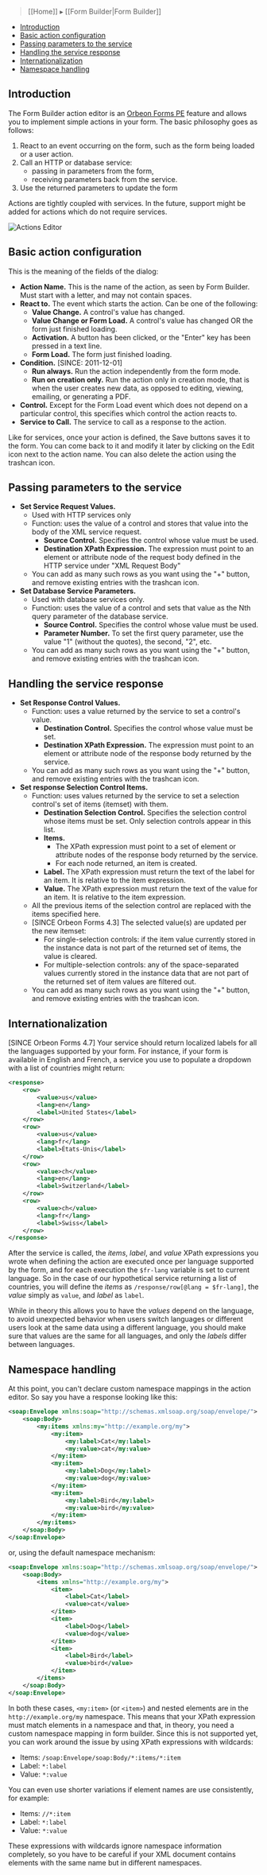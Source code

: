> [[Home]] ▸ [[Form Builder|Form Builder]]

- [Introduction](#introduction)
- [Basic action configuration](#basic-action-configuration)
- [Passing parameters to the service](#passing-parameters-to-the-service)
- [Handling the service response](#handling-the-service-response)
- [Internationalization](#internationalization)
- [Namespace handling](#namespace-handling)

## Introduction

The Form Builder action editor is an [Orbeon Forms PE](http://www.orbeon.com/pricing) feature and allows you to implement simple actions in your form. The basic philosophy goes as follows:

1. React to an event occurring on the form, such as the form being loaded or a user action.
2. Call an HTTP or database service:
    - passing in parameters from the form,
    - receiving parameters back from the service.
3. Use the returned parameters to update the form

Actions are tightly coupled with services. In the future, support might be added for actions which do not require services.

![Actions Editor](images/fb-actions.png)

## Basic action configuration

This is the meaning of the fields of the dialog:

- **Action Name.** This is the name of the action, as seen by Form Builder. Must start with a letter, and may not contain spaces.
- **React to.** The event which starts the action. Can be one of the following:
    - **Value Change.** A control's value has changed.
    - **Value Change or Form Load.** A control's value has changed OR the form just finished loading.
    - **Activation.** A button has been clicked, or the "Enter" key has been pressed in a text line.
    - **Form Load.** The form just finished loading.
- **Condition.** [SINCE: 2011-12-01]
    - **Run always.** Run the action independently from the form mode.</span></font>
    - **Run on creation only.** Run the action only in creation mode, that is when the user creates new data, as opposed to editing, viewing, emailing, or generating a PDF.
- **Control.** Except for the Form Load event which does not depend on a particular control, this specifies which control the action reacts to.
- **Service to Call.** The service to call as a response to the action.

Like for services, once your action is defined, the Save buttons saves it to the form. You can come back to it and modify it later by clicking on the Edit icon next to the action name. You can also delete the action using the trashcan icon.

## Passing parameters to the service

- **Set Service Request Values.**
    - Used with HTTP services only
    - Function: uses the value of a control and stores that value into the body of the XML service request.
        - **Source Control.** Specifies the control whose value must be used.
        - **Destination XPath Expression.** The expression must point to an element or attribute node of the request body defined in the HTTP service under "XML Request Body"
    - You can add as many such rows as you want using the "+" button, and remove existing entries with the trashcan icon.
- **Set Database Service Parameters.**
    - Used with database services only.
    - Function: uses the value of a control and sets that value as the Nth query parameter of the database service.
        - **Source Control.** Specifies the control whose value must be used.
        - **Parameter Number.** To set the first query parameter, use the value "1" (without the quotes), the second, "2", etc.
    - You can add as many such rows as you want using the "+" button, and remove existing entries with the trashcan icon.

## Handling the service response

- **Set Response Control Values.**
    - Function: uses a value returned by the service to set a control's value.
        - **Destination Control.** Specifies the control whose value must be set.
        - **Destination XPath Expression.** The expression must point to an element or attribute node of the response body returned by the service.
    - You can add as many such rows as you want using the "+" button, and remove existing entries with the trashcan icon.
- **Set response Selection Control Items.**
    - Function: uses values returned by the service to set a selection control's set of items (itemset) with them.
        - **Destination Selection Control.** Specifies the selection control whose items must be set. Only selection controls appear in this list.
        - **Items.**
            - The XPath expression must point to a set of element or attribute nodes of the response body returned by the service.
            - For each node returned, an item is created.
        - **Label.** The XPath expression must return the text of the label for an item. It is relative to the item expression.
        - **Value.** The XPath expression must return the text of the value for an item. It is relative to the item expression.
    - All the previous items of the selection control are replaced with the items specified here.
    - [SINCE Orbeon Forms 4.3] The selected value(s) are updated per the new itemset:
        - For single-selection controls: if the item value currently stored in the instance data is not part of the returned set of items, the value is cleared.
        - For multiple-selection controls: any of the space-separated values currently stored in the instance data that are not part of the returned set of item values are filtered out.
    - You can add as many such rows as you want using the "+" button, and remove existing entries with the trashcan icon.

## Internationalization

[SINCE Orbeon Forms 4.7] Your service should return localized labels for all the languages supported by your form. For instance, if your form is available in English and French, a service you use to populate a dropdown with a list of countries might return:

```xml
<response>
    <row>
        <value>us</value>
        <lang>en</lang>
        <label>United States</label>
    </row>
    <row>
        <value>us</value>
        <lang>fr</lang>
        <label>États-Unis</label>
    </row>
    <row>
        <value>ch</value>
        <lang>en</lang>
        <label>Switzerland</label>
    </row>
    <row>
        <value>ch</value>
        <lang>fr</lang>
        <label>Swiss</label>
    </row>
</response>
```

After the service is called, the *items*, *label*, and *value* XPath expressions you wrote when defining the action are executed once per language supported by the form, and for each execution the `$fr-lang` variable is set to current language. So in the case of our hypothetical service returning a list of countries, you will define the *items* as `/response/row[@lang = $fr-lang]`, the *value* simply as `value`, and *label* as `label`.

While in theory this allows you to have the *values* depend on the language, to avoid unexpected behavior when users switch languages or different users look at the same data using a different language, you should make sure that values are the same for all languages, and only the *labels* differ between languages.

## Namespace handling

At this point, you can't declare custom namespace mappings in the action editor. So say you have a response looking like this:

```xml
<soap:Envelope xmlns:soap="http://schemas.xmlsoap.org/soap/envelope/">
    <soap:Body>
        <my:items xmlns:my="http://example.org/my">
            <my:item>
                <my:label>Cat</my:label>
                <my:value>cat</my:value>
            </my:item>
            <my:item>
                <my:label>Dog</my:label>
                <my:value>dog</my:value>
            </my:item>
            <my:item>
                <my:label>Bird</my:label>
                <my:value>bird</my:value>
            </my:item>
        </my:items>
    </soap:Body>
</soap:Envelope>
```

or, using the default namespace mechanism:

```xml
<soap:Envelope xmlns:soap="http://schemas.xmlsoap.org/soap/envelope/">
    <soap:Body>
        <items xmlns="http://example.org/my">
            <item>
                <label>Cat</label>
                <value>cat</value>
            </item>
            <item>
                <label>Dog</label>
                <value>dog</value>
            </item>
            <item>
                <label>Bird</label>
                <value>bird</value>
            </item>
        </items>
    </soap:Body>
</soap:Envelope>
```

In both these cases, `<my:item>` (or `<item>`) and nested elements are in the `http://example.org/my` namespace. This means that your XPath expression must match elements in a namespace and that, in theory, you need a custom namespace mapping in form builder. Since this is not supported yet, you can work around the issue by using XPath expressions with wildcards:

- Items: `/soap:Envelope/soap:Body/*:items/*:item`
- Label: `*:label`
- Value: `*:value`

You can even use shorter variations if element names are use consistently, for example:

- Items: `//*:item`
- Label: `*:label`
- Value: `*:value`

These expressions with wildcards ignore namespace information completely, so you have to be careful if your XML document contains elements with the same name but in different namespaces.